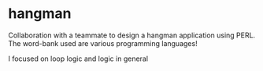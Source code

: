# hangman
Collaboration with a teammate to design a hangman application using PERL. The word-bank used are various programming languages!

I focused on loop logic and logic in general
